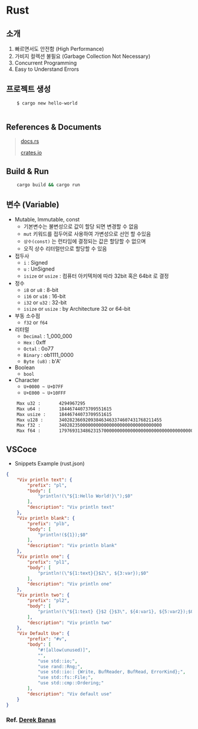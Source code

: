 # Rust

## 소개
1. 빠르면서도 안전함 (High Performance)
2. 가비지 컬렉션 불필요 (Garbage Collection Not Necessary)
3. Concurrent Programming
4. Easy to Understand Errors


## 프로젝트 생성

```bash
    $ cargo new hello-world
    
```

## References & Documents

> [docs.rs](https://docs.rs/)
>
> [crates.io](https://crates.io/)

## Build & Run

```bash
    cargo build && cargo run
```

## 변수 (Variable)

- Mutable, Immutable, const 
  - 기본변수는 불변성으로 값이 할당 되면 변경할 수 없음
  - `mut` 키워드를 접두어로 사용하여 가변성으로 선언 할 수있음
  - `상수(const)` 는 런타임에 결정되는 값은 할당할 수 없으며
  - 오직 상수 리터럴만으로 할당할 수 있음 
- 접두사
  - `i` : Signed
  - `u` : UnSigned
  - `isize` or `usize` : 컴퓨터 아키텍처에 따라 32bit 혹은 64bit 로 결정
- 정수
  - `i8` or `u8` : 8-bit
  - `i16` or `u16` : 16-bit
  - `i32` or `u32` : 32-bit
  - `isize` or `usize` : by Architecture 32 or 64-bit
- 부동 소수점
  - `f32` or `f64`
- 리터럴
  - `Decimal` : 1_000_000
  - `Hex` : 0xff
  - `Octal` : 0o77
  - `Binary` : ob1111_0000
  - `Byte (u8)` : b'A'
- Boolean
  - `bool`  
- Character
  - `U+0000 ~ U+D7FF`
  - `U+E000 ~ U+10FFF`

```bash
    Max u32 :       4294967295
    Max u64 :       18446744073709551615
    Max usize :     18446744073709551615
    Max u128 :      340282366920938463463374607431768211455
    Max f32 :       340282350000000000000000000000000000000
    Max f64 :       179769313486231570000000000000000000000000000000000000000000000000000000000000000000000000000000000000000000000000000000000000000000000000000000000000000000000000000000000000000000000000000000000000000000000000000000000000000000000000000000000000000000000000000000000000000000000000000000000000000000000000000
```

## VSCoce

- Snippets Example (rust.json)

```json
{
	"Viv println text": {
		"prefix": "pl",
		"body": [
			"println!(\"${1:Hello World!}\");$0"
		],
		"description": "Viv println text"
	},
	"Viv println blank": {
		"prefix": "plb",
		"body": [
			"println!(${1});$0"
		],
		"description": "Viv println blank"
	},
	"Viv println one": {
		"prefix": "pl1",
		"body": [
			"println!(\"${1:text}{}$2\", ${3:var});$0"
		],
		"description": "Viv println one"
	},
	"Viv println two": {
		"prefix": "pl2",
		"body": [
			"println!(\"${1:text} {}$2 {}$3\", ${4:var1}, ${5:var2});$0"
		],
		"description": "Viv println two"
	},
	"Viv Default Use": {
		"prefix": "#v",
		"body": [
			"#![allow(unused)]",
			"",
			"use std::io;",
			"use rand::Rng;",
			"use std::io:: {Write, BufReader, BufRead, ErrorKind};",
			"use std::fs::File;",
			"use std::cmp::Ordering;"
		],
		"description": "Viv default use"
	}
}
```

### Ref. [Derek Banas](https://youtu.be/ygL_xcavzQ4)
